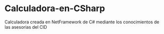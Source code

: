 # Calculadora-en-CSharp
Calculadora creada en NetFramework de C# mediante los conocimientos de las asesorias del CID

